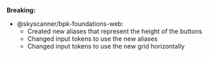 **Breaking:**

- @skyscanner/bpk-foundations-web:
  - Created new aliases that represent the height of the buttons
  - Changed input tokens to use the new aliases
  - Changed input tokens to use the new grid horizontally